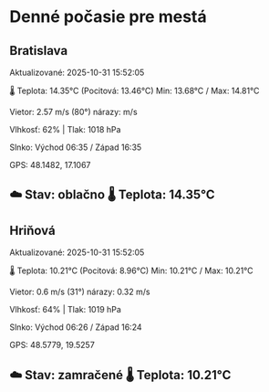 ﻿# Denné počasie pre mestá

## Bratislava
Aktualizované: 2025-10-31 15:52:05

🌡️ Teplota: 14.35°C 
(Pocitová: 13.46°C)
Min: 13.68°C / Max: 14.81°C

Vietor: 2.57 m/s    (80°) 
nárazy:  m/s

Vlhkosť: 62% | Tlak: 1018 hPa

Slnko: Východ 06:35 / Západ 16:35

GPS: 48.1482, 17.1067

☁️ Stav: oblačno        🌡️ Teplota: 14.35°C
---

## Hriňová
Aktualizované: 2025-10-31 15:52:05

🌡️ Teplota: 10.21°C 
(Pocitová: 8.96°C)
Min: 10.21°C / Max: 10.21°C

Vietor: 0.6 m/s (31°)
nárazy: 0.32 m/s

Vlhkosť: 64% | Tlak: 1019 hPa

Slnko: Východ 06:26 / Západ 16:24

GPS: 48.5779, 19.5257

☁️ Stav: zamračené        🌡️ Teplota: 10.21°C
---

